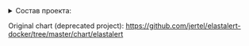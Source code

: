 <details><summary>Состав проекта:</summary>
    .
    
    ├── deploy
    │   └── helm
    │       ├── Chart.yaml
    │       ├── conf
    │       │   ├── corp
    │       │   │   ├── config.yaml
    │       │   │   ├── rules.yaml
    │       │   │   └── values.yaml
    │       │   ├── cpm
    │       │   │   ├── config.yaml
    │       │   │   ├── rules.yaml
    │       │   │   └── values.yaml
    │       │   ├── cpm-dev
    │       │   │   ├── config.yaml
    │       │   │   ├── rules.yaml
    │       │   │   └── values.yaml
    │       │   ├── sirius
    │       │   │   ├── config.yaml
    │       │   │   ├── rules.yaml
    │       │   │   └── values.yaml
    │       │   └── univ
    │       │       ├── config.yaml
    │       │       ├── rules.yaml
    │       │       └── values.yaml
    │       ├── templates
    │       │   ├── _helpers.tpl
    │       │   ├── config.yaml
    │       │   ├── deployment.yaml
    │       │   ├── modules.yaml
    │       │   ├── podsecuritypolicy.yaml
    │       │   ├── role.yaml
    │       │   ├── rolebinding.yaml
    │       │   ├── rules.yaml
    │       │   └── serviceaccount.yaml
    │       └── values.yaml
    └── scripts
        └── helm_deploy_and_wait.sh
</details>

Original chart (deprecated project): https://github.com/jertel/elastalert-docker/tree/master/chart/elastalert
